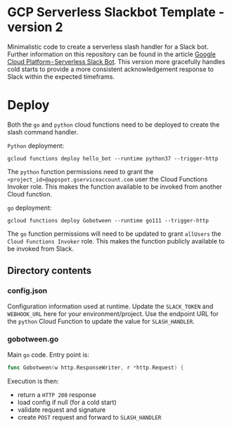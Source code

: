 # GCP Serverless Slackbot Template - version 2
Minimalistic code to create a serverless slash handler for a Slack bot. Further information on this repository can be found in the article [Google Cloud Platform - Serverless Slack Bot](https://medium.com/weareservian/google-cloud-platform-serverless-slack-bot-c3b3d1c43330). This version more gracefully handles cold starts to provide a more consistent acknowledgement response to Slack within the expected timeframs.

# Deploy
Both the `go` and `python` cloud functions need to be deployed to create the slash command handler.

`Python` deployment:

`gcloud functions deploy hello_bot --runtime python37 --trigger-http`

The `python` function permissions need to grant the `<project_id>@appspot.gserviceaccount.com` user the Cloud Functions Invoker role. This makes the function available to be invoked from another Cloud function.

`go` deployment:

`gcloud functions deploy Gobotween --runtime go111 --trigger-http`

The `go` function permissions will need to be updated to grant `allUsers` the `Cloud Functions Invoker` role. This makes the function publicly available to be invoked from Slack.

## Directory contents

### config.json
Configuration information used at runtime. Update the `SLACK_TOKEN` and `WEBHOOK_URL` here for your environment/project. Use the endpoint URL for the `python` Cloud Function to update the value for `SLASH_HANDLER`.

### gobotween.go
Main `go` code. Entry point is:

```go
func Gobotween(w http.ResponseWriter, r *http.Request) {
```

Execution is then:
 - return a `HTTP 200` response
 - load config if null (for a cold start)
 - validate request and signature
 - create `POST` request and forward to `SLASH_HANDLER`
